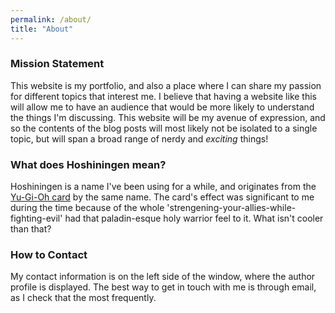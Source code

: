```yaml
---
permalink: /about/
title: "About"
---
```

### Mission Statement
This website is my portfolio, and also a place where I can share my passion for different topics that interest me. I believe that having a website like this will allow me to have an audience that would be more likely to understand the things I'm discussing. This website will be my avenue of expression, and so the contents of the blog posts will most likely not be isolated to a single topic, but will span a broad range of nerdy and _exciting_ things!

### What does Hoshiningen mean?
Hoshiningen is a name I've been using for a while, and originates from the [Yu-Gi-Oh card](http://www.db.yugioh-card.com/yugiohdb/card_search.action?ope=2&cid=4498) by the same name. The card's effect was significant to me during the time because of the whole 'strengening-your-allies-while-fighting-evil' had that paladin-esque holy warrior feel to it. What isn't cooler than that?

### How to Contact
My contact information is on the left side of the window, where the author profile is displayed. The best way to get in touch with me is through email, as I check that the most frequently.

